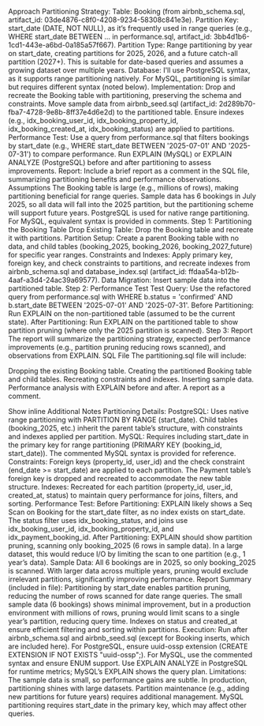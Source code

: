 Approach
Partitioning Strategy:
Table: Booking (from airbnb_schema.sql, artifact_id: 03de4876-c8f0-4208-9234-58308c841e3e).
Partition Key: start_date (DATE, NOT NULL), as it’s frequently used in range queries (e.g., WHERE start_date BETWEEN ... in performance.sql, artifact_id: 3bb4d1b6-1cd1-443e-a6bd-0a185a57f667).
Partition Type: Range partitioning by year on start_date, creating partitions for 2025, 2026, and a future catch-all partition (2027+). This is suitable for date-based queries and assumes a growing dataset over multiple years.
Database: I'll use PostgreSQL syntax, as it supports range partitioning natively. For MySQL, partitioning is similar but requires different syntax (noted below).
Implementation:
Drop and recreate the Booking table with partitioning, preserving the schema and constraints.
Move sample data from airbnb_seed.sql (artifact_id: 2d289b70-fba7-4728-9e8b-8ff37e4d6e2d) to the partitioned table.
Ensure indexes (e.g., idx_booking_user_id, idx_booking_property_id, idx_booking_created_at, idx_booking_status) are applied to partitions.
Performance Test:
Use a query from performance.sql that filters bookings by start_date (e.g., WHERE start_date BETWEEN '2025-07-01' AND '2025-07-31') to compare performance.
Run EXPLAIN (MySQL) or EXPLAIN ANALYZE (PostgreSQL) before and after partitioning to assess improvements.
Report: Include a brief report as a comment in the SQL file, summarizing partitioning benefits and performance observations.
Assumptions
The Booking table is large (e.g., millions of rows), making partitioning beneficial for range queries.
Sample data has 6 bookings in July 2025, so all data will fall into the 2025 partition, but the partitioning scheme will support future years.
PostgreSQL is used for native range partitioning. For MySQL, equivalent syntax is provided in comments.
Step 1: Partitioning the Booking Table
Drop Existing Table: Drop the Booking table and recreate it with partitions.
Partition Setup: Create a parent Booking table with no data, and child tables (booking_2025, booking_2026, booking_2027_future) for specific year ranges.
Constraints and Indexes: Apply primary key, foreign key, and check constraints to partitions, and recreate indexes from airbnb_schema.sql and database_index.sql (artifact_id: ffdaa54a-b12b-4aaf-a3d4-24ac39a69577).
Data Migration: Insert sample data into the partitioned table.
Step 2: Performance Test
Test Query: Use the refactored query from performance.sql with WHERE b.status = 'confirmed' AND b.start_date BETWEEN '2025-07-01' AND '2025-07-31'.
Before Partitioning: Run EXPLAIN on the non-partitioned table (assumed to be the current state).
After Partitioning: Run EXPLAIN on the partitioned table to show partition pruning (where only the 2025 partition is scanned).
Step 3: Report
The report will summarize the partitioning strategy, expected performance improvements (e.g., partition pruning reducing rows scanned), and observations from EXPLAIN.
SQL File
The partitioning.sql file will include:

Dropping the existing Booking table.
Creating the partitioned Booking table and child tables.
Recreating constraints and indexes.
Inserting sample data.
Performance analysis with EXPLAIN before and after.
A report as a comment.

Show inline
Additional Notes
Partitioning Details:
PostgreSQL: Uses native range partitioning with PARTITION BY RANGE (start_date). Child tables (booking_2025, etc.) inherit the parent table’s structure, with constraints and indexes applied per partition.
MySQL: Requires including start_date in the primary key for range partitioning (PRIMARY KEY (booking_id, start_date)). The commented MySQL syntax is provided for reference.
Constraints: Foreign keys (property_id, user_id) and the check constraint (end_date >= start_date) are applied to each partition. The Payment table’s foreign key is dropped and recreated to accommodate the new table structure.
Indexes: Recreated for each partition (property_id, user_id, created_at, status) to maintain query performance for joins, filters, and sorting.
Performance Test:
Before Partitioning: EXPLAIN likely shows a Seq Scan on Booking for the start_date filter, as no index exists on start_date. The status filter uses idx_booking_status, and joins use idx_booking_user_id, idx_booking_property_id, and idx_payment_booking_id.
After Partitioning: EXPLAIN should show partition pruning, scanning only booking_2025 (6 rows in sample data). In a large dataset, this would reduce I/O by limiting the scan to one partition (e.g., 1 year’s data).
Sample Data: All 6 bookings are in 2025, so only booking_2025 is scanned. With larger data across multiple years, pruning would exclude irrelevant partitions, significantly improving performance.
Report Summary (included in file):
Partitioning by start_date enables partition pruning, reducing the number of rows scanned for date range queries.
The small sample data (6 bookings) shows minimal improvement, but in a production environment with millions of rows, pruning would limit scans to a single year’s partition, reducing query time.
Indexes on status and created_at ensure efficient filtering and sorting within partitions.
Execution:
Run after airbnb_schema.sql and airbnb_seed.sql (except for Booking inserts, which are included here).
For PostgreSQL, ensure uuid-ossp extension (CREATE EXTENSION IF NOT EXISTS "uuid-ossp";).
For MySQL, use the commented syntax and ensure ENUM support.
Use EXPLAIN ANALYZE in PostgreSQL for runtime metrics; MySQL’s EXPLAIN shows the query plan.
Limitations:
The sample data is small, so performance gains are subtle. In production, partitioning shines with large datasets.
Partition maintenance (e.g., adding new partitions for future years) requires additional management.
MySQL partitioning requires start_date in the primary key, which may affect other queries.
